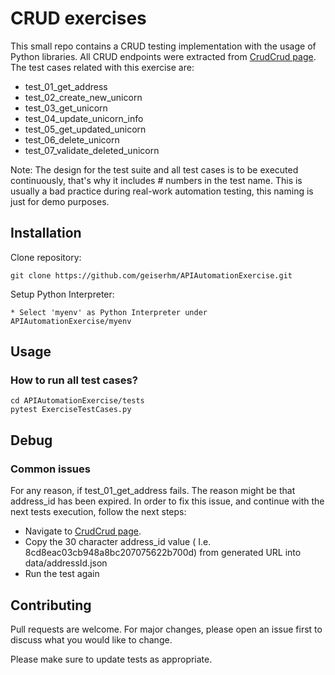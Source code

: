 # CRUD exercises

This small repo contains a CRUD testing implementation with the usage of Python libraries. All CRUD endpoints were extracted from [CrudCrud page]("https://crudcrud.com/").
The test cases related with this exercise are:
* test_01_get_address
* test_02_create_new_unicorn
* test_03_get_unicorn
* test_04_update_unicorn_info
* test_05_get_updated_unicorn
* test_06_delete_unicorn
* test_07_validate_deleted_unicorn

Note: The design for the test suite and all test cases is to be executed continuously, that's why it includes # numbers in the test name. This is usually a bad practice during real-work automation testing, this naming is just for demo purposes.
## Installation
Clone repository:

```
git clone https://github.com/geiserhm/APIAutomationExercise.git
```

Setup Python Interpreter:
```
* Select 'myenv' as Python Interpreter under APIAutomationExercise/myenv 
```

## Usage
### How to run all test cases?
```
cd APIAutomationExercise/tests
pytest ExerciseTestCases.py
```

## Debug
### Common issues
For any reason, if test_01_get_address fails. The reason might be that address_id has been expired. In order to fix this issue, and continue with the next tests execution, follow the next steps:
* Navigate to [CrudCrud page]("https://crudcrud.com/").
* Copy the 30 character address_id value ( I.e. 8cd8eac03cb948a8bc207075622b700d) from generated URL into data/addressId.json
* Run the test again

## Contributing

Pull requests are welcome. For major changes, please open an issue first
to discuss what you would like to change.

Please make sure to update tests as appropriate.
